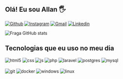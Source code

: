## Olá! Eu sou Allan 🖐️

[![Github](https://img.shields.io/badge/GitHub-100000?style=for-the-badge&logo=github&logoColor=white)](https://github.com/allanvigiani)
[![Instagram](https://img.shields.io/badge/Instagram-E4405F?style=for-the-badge&logo=instagram&logoColor=white)](https://instagram.com/allan_vigiani)
[![Gmail](https://img.shields.io/badge/Gmail-D14836?style=for-the-badge&logo=gmail&logoColor=white)](https://mail.google.com/mail/u/0/#sent?compose=GTvVlcRwQZpxgcjVFtMschFqdFtpJRGFwFNwVZPbvFTdmZVrJmMpsRSSmflRHBcTJJNMWFDBRWqCQ)
[![Linkedin](https://img.shields.io/badge/LinkedIn-0077B5?style=for-the-badge&logo=linkedin&logoColor=white)](https://www.linkedin.com/in/allan-vigiani/)

![Fraga GitHub stats](https://github-readme-stats.vercel.app/api?username=allanvigiani&show_icons=true&theme=dracula&count_private=true)

## Tecnologias que eu uso no meu dia

<div style="display: inline_block">
  <img align="center" alt="html5" src="https://img.shields.io/badge/HTML5-E34F26?style=for-the-badge&logo=html5&logoColor=white" />
  <img align="center" alt="css" src="https://img.shields.io/badge/CSS3-1572B6?style=for-the-badge&logo=css3&logoColor=white" />
  <img align="center" alt="js" src="https://img.shields.io/badge/JavaScript-F7DF1E?style=for-the-badge&logo=javascript&logoColor=black" />
  <img align="center" alt="php" src="https://img.shields.io/badge/PHP-777BB4?style=for-the-badge&logo=php&logoColor=white" />
  <img align="center" alt="laravel" src="https://img.shields.io/badge/Laravel-FF2D20?style=for-the-badge&logo=laravel&logoColor=white" />
  <img align="center" alt="postgres" src="https://img.shields.io/badge/PostgreSQL-316192?style=for-the-badge&logo=postgresql&logoColor=white" />
  <img align="center" alt="mysql" src="https://img.shields.io/badge/MySQL-00000F?style=for-the-badge&logo=mysql&logoColor=white" />
 </div><br/>
 <div style="display: inline_block">
  <img align="center" alt="git" src="https://img.shields.io/badge/Git-E34F26?style=for-the-badge&logo=git&logoColor=white" />
  <img align="center" alt="docker" src="https://img.shields.io/badge/Docker-2496ED?style=for-the-badge&logo=docker&logoColor=white" />
  <img align="center" alt="windows" src="https://img.shields.io/badge/Windows-017AD7?style=for-the-badge&logo=windows&logoColor=white" />
  <img align="center" alt="linux" src="https://img.shields.io/badge/Linux-E34F26?style=for-the-badge&logo=linux&logoColor=black" />
</div><br/>
